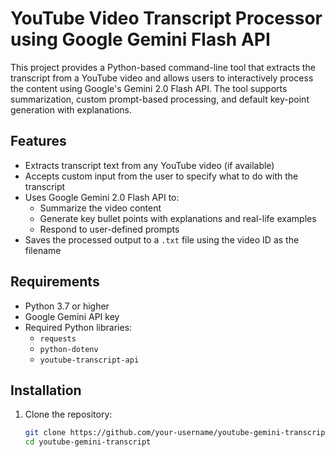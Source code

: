 # YouTube Video Transcript Processor using Google Gemini Flash API

This project provides a Python-based command-line tool that extracts the transcript from a YouTube video and allows users to interactively process the content using Google's Gemini 2.0 Flash API. The tool supports summarization, custom prompt-based processing, and default key-point generation with explanations.

## Features

- Extracts transcript text from any YouTube video (if available)
- Accepts custom input from the user to specify what to do with the transcript
- Uses Google Gemini 2.0 Flash API to:
  - Summarize the video content
  - Generate key bullet points with explanations and real-life examples
  - Respond to user-defined prompts
- Saves the processed output to a `.txt` file using the video ID as the filename

## Requirements

- Python 3.7 or higher
- Google Gemini API key
- Required Python libraries:
  - `requests`
  - `python-dotenv`
  - `youtube-transcript-api`

## Installation

1. Clone the repository:

   ```bash
   git clone https://github.com/your-username/youtube-gemini-transcript.git
   cd youtube-gemini-transcript
